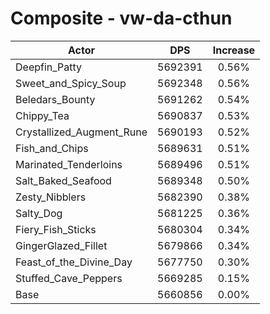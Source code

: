 # Composite - vw-da-cthun
| Actor | DPS | Increase |
|---|:---:|:---:|
|Deepfin_Patty|5692391|0.56%|
|Sweet_and_Spicy_Soup|5692348|0.56%|
|Beledars_Bounty|5691262|0.54%|
|Chippy_Tea|5690837|0.53%|
|Crystallized_Augment_Rune|5690193|0.52%|
|Fish_and_Chips|5689631|0.51%|
|Marinated_Tenderloins|5689496|0.51%|
|Salt_Baked_Seafood|5689348|0.50%|
|Zesty_Nibblers|5682390|0.38%|
|Salty_Dog|5681225|0.36%|
|Fiery_Fish_Sticks|5680304|0.34%|
|GingerGlazed_Fillet|5679866|0.34%|
|Feast_of_the_Divine_Day|5677750|0.30%|
|Stuffed_Cave_Peppers|5669285|0.15%|
|Base|5660856|0.00%|
